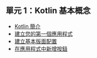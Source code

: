 ## 單元 1：Kotlin 基本概念
- [Kotlin 簡介](https://github.com/mdwiwi0130/Android_Study_Jam/tree/main/Kotlin%20basics/1.Introduction%20to%20Kotlin)
- [建立您的第一個應用程式](https://github.com/mdwiwi0130/Android_Study_Jam/tree/main/Kotlin%20basics/2.Create%20your%20first%20app)
- [建立基本版面配置](https://github.com/mdwiwi0130/Android_Study_Jam/tree/main/Kotlin%20basics/3.Build%20a%20basic%20layout)
- [在應用程式中新增按鈕](https://github.com/mdwiwi0130/Android_Study_Jam/tree/main/Kotlin%20basics/4.Add%20a%20button%20to%20an%20app)
